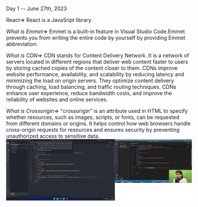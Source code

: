 Day 1
-- June 27th, 2023

React=> React is a JavaSript library.

*What is Emmet*=> Emmet is a built-in feature in Visual Studio Code.Emmet prevents you from writing the entire 
code by yourself by providing Emmet abbreviation.

*What is CDN*=> CDN stands for Content Delivery Network. It is a network of servers located in different regions 
that deliver web content faster to users by storing cached copies of the content closer to them. CDNs improve 
website performance, availability, and scalability by reducing latency and minimizing the load on origin 
servers. They optimize content delivery through caching, load balancing, and traffic routing techniques. CDNs 
enhance user experience, reduce bandwidth costs, and improve the reliability of websites and online services.

*What is Crossorigin*=> "crossorigin" is an attribute used in HTML to specify whether resources, such as 
images, scripts, or fonts, can be requested from different domains or origins. It helps control how web 
browsers handle cross-origin requests for resources and ensures security by preventing unauthorized access to 
sensitive data.
![Alt text](image.png)
